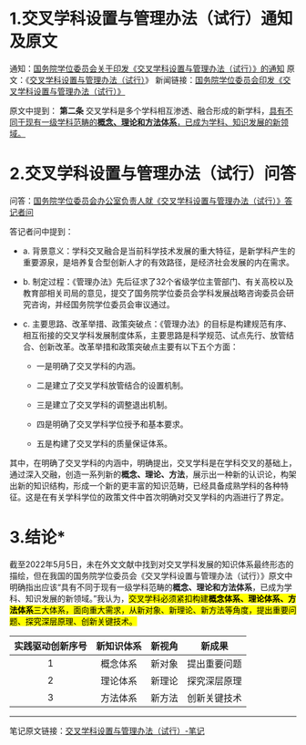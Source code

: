 # 1.交叉学科设置与管理办法（试行）通知及原文
通知：[国务院学位委员会关于印发《交叉学科设置与管理办法（试行）》的通知](http://www.moe.gov.cn/srcsite/A22/s7065/202112/t20211203_584501.html)
原文：《[交叉学科设置与管理办法（试行）](http://www.moe.gov.cn/srcsite/A22/s7065/202112/W020211203611452873550.docx)》
新闻链接：[国务院学位委员会印发《交叉学科设置与管理办法（试行）》](https://m.thepaper.cn/baijiahao_15721326)

原文中提到：
	**第二条** 交叉学科是多个学科相互渗透、融合形成的新学科，<u>具有不同于现有一级学科范畴的**概念、理论和方法体系**，已成为学科、知识发展的新领域。</u>



# 2.交叉学科设置与管理办法（试行）问答
问答：[国务院学位委员会办公室负责人就《交叉学科设置与管理办法（试行）》答记者问](http://www.moe.gov.cn/jyb_xwfb/s271/202112/t20211206_584975.html)

答记者问中提到：

- a. 背景意义：学科交叉融合是当前科学技术发展的重大特征，是新学科产生的重要源泉，是培养复合型创新人才的有效路径，是经济社会发展的内在需求。

- b. 制定过程：《管理办法》先后征求了32个省级学位主管部门、有关高校以及教育部相关司局的意见，提交了国务院学位委员会学科发展战略咨询委员会研究咨询，并经国务院学位委员会审议通过。

- c. 主要思路、改革举措、政策突破点：《管理办法》的目标是构建规范有序、相互衔接的交叉学科发展制度体系，主要思路是科学规范、试点先行、放管结合、创新改革。改革举措和政策突破点主要有以下五个方面：
  - 一是明确了交叉学科的内涵。
  
  - 二是建立了交叉学科放管结合的设置机制。
  
  - 三是建立了交叉学科的调整退出机制。
  
  - 四是明确了交叉学科学位授予和基本要求。
  
  - 五是构建了交叉学科的质量保证体系。

​	其中，在明确了交叉学科的内涵中，明确提出，交叉学科是在学科交叉的基础上，通过深入交融，创造一系列新的**概念、理论、方法**，展示出一种新的认识论，构架出新的知识结构，形成一个新的更丰富的知识范畴，已经具备成熟学科的各种特征。这是在有关学科学位的政策文件中首次明确对交叉学科的内涵进行了界定。

  


# 3.结论*
​	截至2022年5月5日，未在外文文献中找到对交叉学科发展的知识体系最终形态的描绘，但在我国的国务院学位委员会《交叉学科设置与管理办法（试行）》原文中明确指出应该“具有不同于现有一级学科范畴的**概念、理论和方法体系**，已成为学科、知识发展的新领域。”
​	我认为，<mark>交叉学科必须紧扣构建**概念体系、理论体系、方法体系**三大体系，面向重大需求，从新对象、新理论、新方法等角度，提出重要问题、探究深层原理、创新关键技术。</mark>

| **实践驱动创新序号** | **新知识体系** | **新视角** |  **新成果**  |
| :------------------: | :------------: | :--------: | :----------: |
|          1           |    概念体系    |   新对象   | 提出重要问题 |
|          2           |    理论体系    |   新理论   | 探究深层原理 |
|          3           |    方法体系    |   新方法   | 创新关键技术 |

---

笔记原文链接：[交叉学科设置与管理办法（试行）-笔记](https://shimo.im/docs/vVAXVzxXblF2R0qm)

